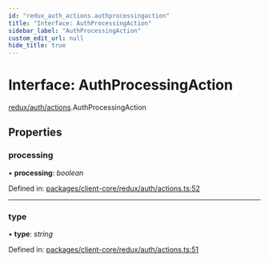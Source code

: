 ```yaml
---
id: "redux_auth_actions.authprocessingaction"
title: "Interface: AuthProcessingAction"
sidebar_label: "AuthProcessingAction"
custom_edit_url: null
hide_title: true
---
```


# Interface: AuthProcessingAction

[redux/auth/actions](../modules/redux_auth_actions.md).AuthProcessingAction

## Properties

### processing

• **processing**: *boolean*

Defined in: [packages/client-core/redux/auth/actions.ts:52](https://github.com/xr3ngine/xr3ngine/blob/66a84a950/packages/client-core/redux/auth/actions.ts#L52)

___

### type

• **type**: *string*

Defined in: [packages/client-core/redux/auth/actions.ts:51](https://github.com/xr3ngine/xr3ngine/blob/66a84a950/packages/client-core/redux/auth/actions.ts#L51)
